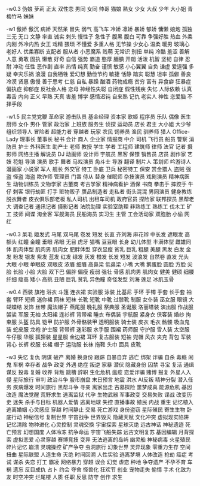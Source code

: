 -w0.3 伪娘 萝莉 正太 双性恋 男同 女同 帅哥 猫娘 熟女 少女 大叔 少年 大小姐 青梅竹马 妹妹

-w1 傲娇 傲沉 病娇 天然呆 冒失 弱气 高飞车 冷娇 凛娇 暴娇 郁娇 慵懒 娘炮 孤独 三无 无口 文静 率直 诚实 刺头 慢性子 急性子 腹黑 腹白 可靠 争强好胜 热血 外柔内刚 外冷内热 女王 戏精 猥琐 不懂爱 多重人格 无节操 少女心 温柔 暖男 玻璃心 老好人 优柔寡断 支配者 服从者 小恶魔系 贱萌 无常识 别扭 单纯 冷酷 羞涩 善解人意 勇敢 固执 懒散 好奇 自信 强势 霸道 憨厚 腼腆 开朗 活泼 机智 坚韧 自律 忍耐 冲动 任性 恶作剧 直率 热情 纯真 勤奋 谨慎 敏感 小心翼翼 自负 谦虚 爱逞强 多疑 幸灾乐祸 浪漫 自我牺牲 爱幻想 勤俭节约 敏捷 恬静 踏实 聪慧 坦率 孤僻 善良 冷漠 贤惠 傲慢 善于思考 仁慈 自私 暴躁 酗酒 药物成瘾 贫穷 富有 异食癖 狂暴症 偏执症 抑郁症 反社会人格 恋母 神经性失聪 自闭症 假性残疾 失忆 人际依赖 认真 毒舌 内向 正义 早熟 天真 害羞 博学 感情迟钝 自来熟 记仇 老实人 神性 恋爱脑 不择手段

-w1.5 民主党党鞭 革命家 游击队员 基金经理 资本家 歌姬 程序员 乐队 偶像 医生 厨师 女仆 男仆 管家 政治家 上班族 服务生 侦探 运动员 店长 君主 大小姐 大少爷 组织领导人 冒险者 超能力者 穿越者 玩家 农民 饲养员 渔民 驯养师 猎人 Office-Lady 理事长 董事长 秘书 会计 商人 企业家 情报商 中介 司机 飞行员 船员 警察 消防员 护士 外科医生 助产士 老师 教授 学生 学者 工程师 建筑师 律师 法官 记者 摄影师 网络主播 解说员 DJ 动画师 设计师 宇航员 黑客 保镖 销售员 店员 剧作家 艺妓 花魁 导演 演员 歌手 舞者 马戏演员 角斗士 导游 翻译 制片人 策划师 吟游诗人 漫画家 小说家 军人 舰长 外交官 特工 卧底 卫兵 秘密特工 保安 赏金猎人 盗贼 强盗 怪盗 海盗 欺诈师 管理员 门番 侍从 替身 催眠师 杂技演员 戏剧演员 精神病医生 动物训练员 文物学家 古董商 考古学家 精神病看护 酒保 书商 拳击手 摔跤手 牛仔 刺客 银行劫匪 打手 赃物贩子 赝品制造者 走私者 街头混混 男同演员 健身教练 脱衣舞者 皮衣俱乐部老板 私人司机 出租车司机 政府官员 探险家 联邦探员 黑帮老大 调查记者 通讯记者 摄影记者 法院助理 实验室助理 非熟练工 熟练工 伐木工 矿工 技师 间谍 淘金客 军舰海员 民船海员 实习生 主管 工会活动家 双胞胎 小偷 网红

-w0.3 呆毛 姬发式 马尾 双马尾 卷发 短发 长直 齐刘海 麻花辫 中长发 遮眼发 高额头 红瞳 金瞳 垂眼 吊眼 无目 虎牙 猫嘴 豆豆眼 长身 幼儿体型 丰满体型 雌雄同体 肌肉体型 肌肉男 肌肉女 肥胖体型 穿衣显瘦 贫乳 巨乳 粗腿 美腿 黑发 白发 金发 粉发 银发 紫发 蓝发 红发 绿发 灰发 橙发 长发 短发 波浪发 自然卷 直发 光头 大眼 小眼 单眼皮 双眼皮 浓眉 细眉 高鼻梁 低鼻梁 小嘴 大嘴 鹅蛋脸 圆脸 方脸 尖脸 长脸 小脸 大脸 双下巴 偏胖 偏瘦 瘦弱 强壮 骨感 肌肉男 肌肉女 健美 健硕 细腰 纤细 瘦高 矮小 高挑 丑陋 巨乳 贫乳 异色瞳 奇怪发型 刘海 莲足 冰肌玉骨

-w0.4 西装 旗袍 浴衣 斗篷 连衣裙 实验服 泳装 比基尼 手环 手镯 手套 长手套 袖套 臂环 短裤 迷你裙 网袜 短袜 长靴 短靴 中靴 过膝靴 制服 女仆装 巫女服 眼镜 大蝴蝶结 发饰 丝带 魔法帽子 燕尾服 晚礼服 祭典服 圣诞服 洛丽塔装 演出服 作战服 袈裟 军服 无袖 太阳裙 连衫裤 背带裙 睡衣 布偶装 宇航服 紧身衣 侠客装 婚纱 拘束服 头盔 防具 铠甲 防护服 外骨骼装甲 透明服装 骑士装 皮衣 毛衣 骷髅 吸血鬼装 蛇皮服 龙袍 护士服 背带裤 迷彩服 水手服 围裙 药师服 守护服 雪人装 太空服 牛仔服 华服 狐狸装 星星服 金边裙 耳环 复古服装 短袖 兜帽 风衣 夹克 背包 军装 背心 长裤 校服 长裙 帽子 运动服 长袜 拖鞋 头巾 面具 皮靴


-w3 失忆 复仇 阴谋 破产 离婚 换身份 跟踪 自暴自弃 逃亡 绑架 诈骗 自杀 毒瘾 闹鬼 车祸 幸存者 战争 政变 外遇 绝症 叛逆 家暴 潜伏 隐藏身份 囚禁 寻宝 复活 通缉 谋反 投毒 复婚 收养 背叛 跳槽 辞职 生化危机 瘟疫 恋爱诈骗 赌博 报复 外星人入侵 星际旅行 审判 政治斗争 股市崩盘 末日预言 地震 洪水 AI反叛 精神分裂 潜入任务 疾病爆发 时间旅行 黑帮斗争 寻亲 离家出走 古墓探险 噩梦成真 能源危机 基因改造 魔法觉醒 荒野求生 逃离监狱 代孕 生物武器 军事政变 交易失败 谍战 改变历史 迷失 杀手与目标 机器人爱情 逃离地球 失控 直播事故 殖民 内战 重生 记忆植入 逃离婚姻 心灵感应 穿越 时间静止 交易 死亡游戏 身份盗窃 星际殖民 寄生生物 卧底行动 神秘信号 复制世界 宇宙战争 世界毁灭 隐藏天赋 文化冲突 虚拟现实陷阱 记忆清除 物种进化 心灵控制 灵魂交换 宇宙探索 星球灭绝 远古神话 神秘遗迹 死亡预言 幻想国度 人体冷冻 抗争命运 宇宙飞船失踪 远古文明复苏 基因编辑 月背探索 虚拟恋爱 心灵穿越 赛博竞技 变异 无法逃离的岛屿 幽灵船 神秘病毒 火星殖民 碎片记忆 崩溃 灵魂操控 矿产争夺 虫洞旅行 幻象世界 灵异现象 零重力生存 空间扭曲 星际联盟 人造生命 灭绝 时间回溯 人性实验 逃离梦境 人体改造 抢劫 癌症 考试 谋杀 失恋 打工 霸凌 网络暴力 穿越 误会 幻觉 虐恋 种地 争夺遗产 不孕不育 车祸 遗忘 反目成仇 占卜 约会 夺舍 怪兽化 狂欢节 创业 宠物走失 偷情 手术 化敌为友 时空冲突 烂尾楼 人质 任职 反思 防守 创作 求生